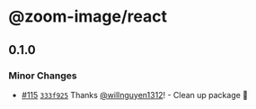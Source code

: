 # @zoom-image/react

## 0.1.0

### Minor Changes

- [#115](https://github.com/willnguyen1312/zoom-image/pull/115)
  [`333f925`](https://github.com/willnguyen1312/zoom-image/commit/333f925800c11d11ad69e08fa8208a599a68a708)
  Thanks [@willnguyen1312](https://github.com/willnguyen1312)! - Clean up package 🧹
